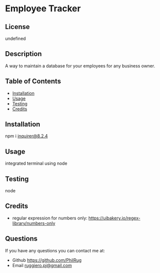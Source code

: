 # Employee Tracker
## License

undefined
## Description
A way to maintain a database for your employees for any business owner.
    
## Table of Contents
    
- [Installation](#installation)
- [Usage](#usage)
- [Testing](#test)
- [Credits](#credits)
    
## Installation
npm i inquirer@8.2.4
    
## Usage
integrated terminal using node
    
## Testing
node

## Credits
- regular expression for numbers only: https://uibakery.io/regex-library/numbers-only
    
## Questions
If you have any questions you can contact me at:
- Github https://github.com/PhilRug
- Email ruggiero.pj@gmail.com
